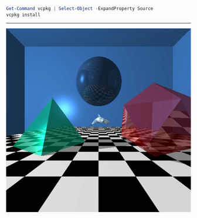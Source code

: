 ```powershell
Get-Command vcpkg | Select-Object -ExpandProperty Source
vcpkg install
```

---


![](./chapter-17/program.png) 


<!--  foreach($i in 1..13 ){mkdir "program-${i}"} -->